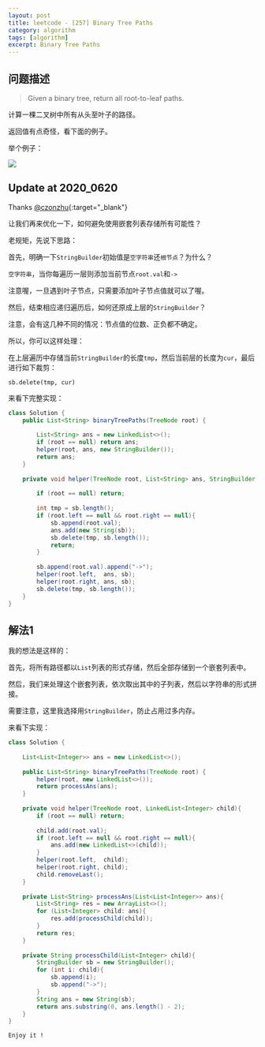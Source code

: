 ```yaml
---
layout: post
title: leetcode - [257] Binary Tree Paths
category: algorithm
tags: [algorithm]
excerpt: Binary Tree Paths
---
```


## 问题描述  

> Given a binary tree, return all root-to-leaf paths.  

计算一棵二叉树中所有从头至叶子的路径。  

返回值有点奇怪，看下面的例子。  


举个例子：  

![](https://yyc-images.oss-cn-beijing.aliyuncs.com/leetcode_257_demo.png)  


## Update at 2020_0620  

Thanks [@czonzhu](https://leetcode.com/problems/binary-tree-paths/discuss/68265/Java-solution-using-StringBuilder-instead-of-string-manipulation.){:target="_blank"}  


让我们再来优化一下，如何避免使用嵌套列表存储所有可能性？  

老规矩，先说下思路：  

首先，明确一下`StringBuilder`初始值是`空字符串`还`根节点`？为什么？  

`空字符串`，当你每遍历一层则添加当前节点`root.val`和`->`  


注意喔，一旦遇到叶子节点，只需要添加叶子节点值就可以了喔。  

然后，结束相应递归遍历后，如何还原成上层的`StringBuilder`？  

注意，会有这几种不同的情况：节点值的位数、正负都不确定。  

所以，你可以这样处理：  

在上层遍历中存储当前`StringBuilder`的长度`tmp`，然后当前层的长度为`cur`，最后进行如下裁剪：  


`sb.delete(tmp, cur)`  

来看下完整实现：  

``` java
class Solution {
    public List<String> binaryTreePaths(TreeNode root) {
        
        List<String> ans = new LinkedList<>();
        if (root == null) return ans;
        helper(root, ans, new StringBuilder());
        return ans;
    }
    
    private void helper(TreeNode root, List<String> ans, StringBuilder sb){
        
        if (root == null) return;
        
        int tmp = sb.length();
        if (root.left == null && root.right == null){
            sb.append(root.val);
            ans.add(new String(sb));
            sb.delete(tmp, sb.length());
            return;
        }
        
        sb.append(root.val).append("->");
        helper(root.left,  ans, sb);
        helper(root.right, ans, sb);
        sb.delete(tmp, sb.length());
    }
}
```


## 解法1  

我的想法是这样的：  

首先，将所有路径都以`List`列表的形式存储，然后全部存储到一个嵌套列表中。  

然后，我们来处理这个嵌套列表，依次取出其中的子列表，然后以字符串的形式拼接。  

需要注意，这里我选择用`StringBuilder`，防止占用过多内存。  


来看下实现：  


``` java
class Solution {
    
    List<List<Integer>> ans = new LinkedList<>();
    
    public List<String> binaryTreePaths(TreeNode root) {
        helper(root, new LinkedList<>());
        return processAns(ans);
    }
    
    private void helper(TreeNode root, LinkedList<Integer> child){
        if (root == null) return;
        
        child.add(root.val);
        if (root.left == null && root.right == null){
            ans.add(new LinkedList<>(child));
        }
        helper(root.left,  child);
        helper(root.right, child);
        child.removeLast();
    }
    
    private List<String> processAns(List<List<Integer>> ans){
        List<String> res = new ArrayList<>();
        for (List<Integer> child: ans){
            res.add(processChild(child));
        }
        return res;
    }
    
    private String processChild(List<Integer> child){
        StringBuilder sb = new StringBuilder();
        for (int i: child){
            sb.append(i);
            sb.append("->");
        }
        String ans = new String(sb);
        return ans.substring(0, ans.length() - 2);
    }
}
```

`Enjoy it ! `